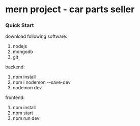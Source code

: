 # mern project - car parts seller



### Quick Start

download following software:
1. nodejs
2. mongodb
3. git

backend: 
1. npm install
2. npm i nodemon --save-dev
3. nodemon dev

frontend:
1. npm install
2. npm start
3. npm run dev
